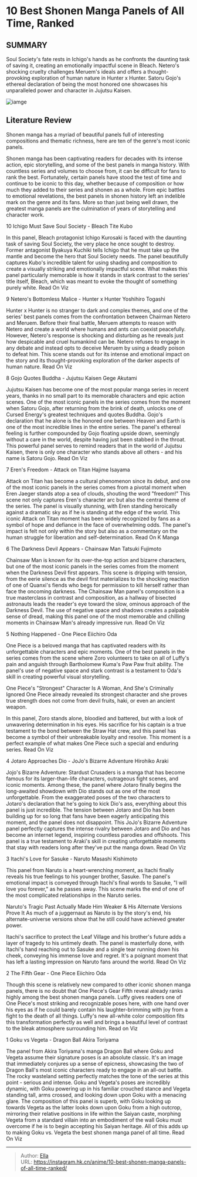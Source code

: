 # 10 Best Shonen Manga Panels of All Time, Ranked


## SUMMARY 


 Soul Society&#39;s fate rests in Ichigo&#39;s hands as he confronts the daunting task of saving it, creating an emotionally impactful scene in Bleach. 
 Netero&#39;s shocking cruelty challenges Meruem&#39;s ideals and offers a thought-provoking exploration of human nature in Hunter x Hunter. 
 Satoru Gojo&#39;s ethereal declaration of being the most honored one showcases his unparalleled power and character in Jujutsu Kaisen. 

![iamge](https://static1.srcdn.com/wordpress/wp-content/uploads/2023/03/shounen-manga-goku-ichigo-luffy.png)

## Literature Review

Shonen manga has a myriad of beautiful panels full of interesting compositions and thematic richness, here are ten of the genre&#39;s most iconic panels.




Shonen manga has been captivating readers for decades with its intense action, epic storytelling, and some of the best panels in manga history. With countless series and volumes to choose from, it can be difficult for fans to rank the best. Fortunately, certain panels have stood the test of time and continue to be iconic to this day, whether because of composition or how much they added to their series and shonen as a whole.
From epic battles to emotional revelations, the best panels in shonen history left an indelible mark on the genre and its fans. More so than just being well drawn, the greatest manga panels are the culmination of years of storytelling and character work.









 








 10  Ichigo Must Save Soul Society - Bleach 
Tite Kubo
        

In this panel, Bleach protagonist Ichigo Kurosaki is faced with the daunting task of saving Soul Society, the very place he once sought to destroy. Former antagonist Byakuya Kuchiki tells Ichigo that he must take up the mantle and become the hero that Soul Society needs. The panel beautifully captures Kubo&#39;s incredible talent for using shading and composition to create a visually striking and emotionally impactful scene. What makes this panel particularly memorable is how it stands in stark contrast to the series&#39; title itself, Bleach, which was meant to evoke the thought of something purely white.
Read On Viz





 9  Netero&#39;s Bottomless Malice - Hunter x Hunter 
Yoshihiro Togashi
        

Hunter x Hunter is no stranger to dark and complex themes, and one of the series&#39; best panels comes from the confrontation between Chairman Netero and Meruem. Before their final battle, Meruem attempts to reason with Netero and create a world where humans and ants can coexist peacefully. However, Netero&#39;s response is shocking and disturbing as he reveals just how despicable and cruel humankind can be. Netero refuses to engage in any debate and instead opts to deceive Meruem by using a deadly poison to defeat him. This scene stands out for its intense and emotional impact on the story and its thought-provoking exploration of the darker aspects of human nature.
Read On Viz





 8  Gojo Quotes Buddha - Jujutsu Kaisen 
Gege Akutami
        

Jujutsu Kaisen has become one of the most popular manga series in recent years, thanks in no small part to its memorable characters and epic action scenes. One of the most iconic panels in the series comes from the moment when Satoru Gojo, after returning from the brink of death, unlocks one of Cursed Energy&#39;s greatest techniques and quotes Buddha.
Gojo&#39;s declaration that he alone is the honored one between Heaven and Earth is one of the most incredible lines in the entire series. The panel&#39;s ethereal feeling is further compounded by Gojo floating upside down, seemingly without a care in the world, despite having just been stabbed in the throat. This powerful panel serves to remind readers that in the world of Jujutsu Kaisen, there is only one character who stands above all others - and his name is Satoru Gojo.
Read On Viz





 7  Eren&#39;s Freedom - Attack on Titan 
Hajime Isayama
        

Attack on Titan has become a cultural phenomenon since its debut, and one of the most iconic panels in the series comes from a pivotal moment when Eren Jaeger stands atop a sea of clouds, shouting the word &#34;freedom!&#34; This scene not only captures Eren&#39;s character arc but also the central theme of the series. The panel is visually stunning, with Eren standing heroically against a dramatic sky as if he is standing at the edge of the world.
This iconic Attack on Titan moment has been widely recognized by fans as a symbol of hope and defiance in the face of overwhelming odds. The panel&#39;s impact is felt not only within the story but also as a commentary on the human struggle for liberation and self-determination.
Read On K Manga





 6  The Darkness Devil Appears - Chainsaw Man 
Tatsuki Fujimoto
        

Chainsaw Man is known for its over-the-top action and bizarre characters, but one of the most iconic panels in the series comes from the moment when the Darkness Devil first appears. This scene is dripping with tension, from the eerie silence as the devil first materializes to the shocking reaction of one of Quanxi&#39;s fiends who begs for permission to kill herself rather than face the oncoming darkness.
The Chainsaw Man panel&#39;s composition is a true masterclass in contrast and composition, as a hallway of bisected astronauts leads the reader&#39;s eye toward the slow, ominous approach of the Darkness Devil. The use of negative space and shadows creates a palpable sense of dread, making this panel one of the most memorable and chilling moments in Chainsaw Man&#39;s already impressive run.
Read On Viz





 5  Nothing Happened - One Piece 
Eiichiro Oda
        

One Piece is a beloved manga that has captivated readers with its unforgettable characters and epic moments. One of the best panels in the series comes from the scene where Zoro volunteers to take on all of Luffy&#39;s pain and anguish through Bartholomew Kuma&#39;s Paw Paw fruit ability. The panel&#39;s use of negative space and stark contrast is a testament to Oda&#39;s skill in creating powerful visual storytelling.
            
 
 One Piece&#39;s &#34;Strongest&#34; Character Is A Woman, And She&#39;s Criminally Ignored 
One Piece already revealed its strongest character and she proves true strength does not come from devil fruits, haki, or even an ancient weapon.



In this panel, Zoro stands alone, bloodied and battered, but with a look of unwavering determination in his eyes. His sacrifice for his captain is a true testament to the bond between the Straw Hat crew, and this panel has become a symbol of their unbreakable loyalty and resolve. This moment is a perfect example of what makes One Piece such a special and enduring series.
Read On Viz





 4  Jotaro Approaches Dio - JoJo&#39;s Bizarre Adventure 
Hirohiko Araki
        

Jojo&#39;s Bizarre Adventure: Stardust Crusaders is a manga that has become famous for its larger-than-life characters, outrageous fight scenes, and iconic moments. Among these, the panel where Jotaro finally begins the long-awaited showdown with Dio stands out as one of the most unforgettable. From the exaggerated poses of the two characters to Jotaro&#39;s declaration that he&#39;s going to kick Dio&#39;s ass, everything about this panel is just incredible.
The tension between Jotaro and Dio has been building up for so long that fans have been eagerly anticipating this moment, and the panel does not disappoint. This JoJo&#39;s Bizarre Adventure panel perfectly captures the intense rivalry between Jotaro and Dio and has become an internet legend, inspiring countless parodies and offshoots. This panel is a true testament to Araki&#39;s skill in creating unforgettable moments that stay with readers long after they&#39;ve put the manga down.
Read On Viz





 3  Itachi&#39;s Love for Sasuke - Naruto 
Masashi Kishimoto
        

This panel from Naruto is a heart-wrenching moment, as Itachi finally reveals his true feelings to his younger brother, Sasuke. The panel&#39;s emotional impact is conveyed through Itachi&#39;s final words to Sasuke, &#34;I will love you forever,&#34; as he passes away. This scene marks the end of one of the most complicated relationships in the Naruto series.
            
 
 Naruto&#39;s Tragic Past Actually Made Him Weaker &amp; His Alternate Versions Prove It 
As much of a juggernaut as Naruto is by the story&#39;s end, his alternate-universe versions show that he still could have achieved greater power.



Itachi&#39;s sacrifice to protect the Leaf Village and his brother&#39;s future adds a layer of tragedy to his untimely death. The panel is masterfully done, with Itachi&#39;s hand reaching out to Sasuke and a single tear running down his cheek, conveying his immense love and regret. It&#39;s a poignant moment that has left a lasting impression on Naruto fans around the world.
Read On Viz





 2  The Fifth Gear - One Piece 
Eiichiro Oda
        

Though this scene is relatively new compared to other iconic shonen manga panels, there is no doubt that One Piece&#39;s Gear Fifth reveal already ranks highly among the best shonen manga panels. Luffy gives readers one of One Piece&#39;s most striking and recognizable poses here, with one hand over his eyes as if he could barely contain his laughter-brimming with joy from a fight to the death of all things. Luffy&#39;s new all-white color composition fits this transformation perfectly as well and brings a beautiful level of contrast to the bleak atmosphere surrounding him.
Read on Viz





 1  Goku vs Vegeta - Dragon Ball 
Akira Toriyama
        

The panel from Akira Toriyama&#39;s manga Dragon Ball where Goku and Vegeta assume their signature poses is an absolute classic. It&#39;s an image that immediately conjures up a sense of epicness, showcasing the two of Dragon Ball&#39;s most iconic characters ready to engage in an all-out battle. The rocky wasteland setting perfectly matches the tone of the series at this point - serious and intense.
Goku and Vegeta&#39;s poses are incredibly dynamic, with Goku powering up in his familiar crouched stance and Vegeta standing tall, arms crossed, and looking down upon Goku with a menacing glare. The composition of this panel is superb, with Goku looking up towards Vegeta as the latter looks down upon Goku from a high outcrop, mirroring their relative positions in life within the Saiyan caste, morphing Vegeta from a standard villain into an embodiment of the wall Goku must overcome if he is to begin accepting his Saiyan heritage. All of this adds up to making Goku vs. Vegeta the best shonen manga panel of all time.
Read On Viz

---

> Author: [Ella](https://instagram.hk.cn/)  
> URL: https://instagram.hk.cn/anime/10-best-shonen-manga-panels-of-all-time-ranked/  

